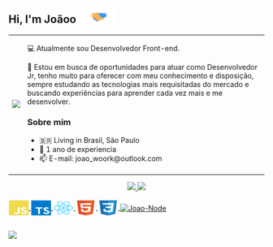 ## Hi, I'm Joãoo  <img src="https://github.com/macagua/macagua/blob/master/assets/img/icons/handshake.gif" style="margin-left:5px" height="32px" alt="Connect with me" /> 
<table border="0" cellspacing="0" cellpadding="0">
  <tr>
    <td style="border: 0";>
      <img width="900" src="https://raw.githubusercontent.com/MicaelliMedeiros/micaellimedeiros/master/image/computer-illustration.png" />
    </td>
    <td style="border: 0";>
      <p>
        💻 Atualmente sou Desenvolvedor Front-end.<a/>
      </p>
      <p>
        🎯 Estou em busca de oportunidades para atuar como Desenvolvedor Jr, tenho muito para oferecer com meu conhecimento e disposição, sempre estudando as tecnologias mais requisitadas do mercado e buscando experiências para aprender cada vez mais e me desenvolver.
      </p>
      <h3>Sobre mim</h3>
      <ul>
        <li>
  🇧🇷 Living in Brasil, São Paulo
  </li>
  <li>
  🚀 1 ano de experiencia
  </li>
  <li>
  📫 E-mail: joao_woork@outlook.com
  </li>
      </ul>
    </td>
  </tr>
</table>
  <p></p>
<div align="center">
  <a href="https://github.com/jooaogbriel">
  <img height="165em" src="https://github-readme-stats.vercel.app/api?username=jooaogbriel&show_icons=true&theme=dark&include_all_commits=true&count_private=true"/>
  <img height="165em" src="https://github-readme-stats.vercel.app/api/top-langs/?username=jooaogbriel&layout=compact&langs_count=7&theme=dark"/>
</div>
<div style="display: inline_block"><br>
  <img align="center" alt="Joao-Js" height="30" width="40" src="https://raw.githubusercontent.com/devicons/devicon/master/icons/javascript/javascript-plain.svg">
  <img align="center" alt="Joao-Ts" height="30" width="40" src="https://raw.githubusercontent.com/devicons/devicon/master/icons/typescript/typescript-plain.svg">
  <img align="center" alt="Joao-React" height="30" width="40" src="https://raw.githubusercontent.com/devicons/devicon/master/icons/react/react-original.svg">
  <img align="center" alt="Joao-HTML" height="30" width="40" src="https://raw.githubusercontent.com/devicons/devicon/master/icons/html5/html5-original.svg">
  <img align="center" alt="Joao-CSS" height="30" width="40" src="https://raw.githubusercontent.com/devicons/devicon/master/icons/css3/css3-original.svg">
  <img align="center" alt="Joao-Node" height="30" width="40" src="https://cdn.jsdelivr.net/gh/devicons/devicon/icons/nodejs/nodejs-original.svg" >
 
</div>
  
  ##
 
<div> 
  <a href="https://www.linkedin.com/in/jo%C3%A3o-gabriel-figueiredo-gon%C3%A7alves-b0224322b/" target="_blank"><img src="https://img.shields.io/badge/-LinkedIn-%230077B5?style=for-the-badge&logo=linkedin&logoColor=white" target="_blank"></a> 
 
 
</div>
  

